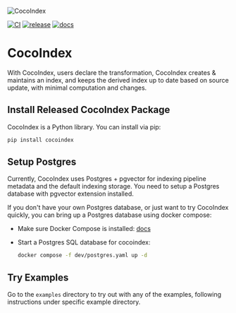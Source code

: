 ![CocoIndex](https://github.com/user-attachments/assets/2002d260-65f3-47a2-ab09-4cfacbe84835)

[![CI](https://github.com/cocoIndex/cocoindex/actions/workflows/CI.yml/badge.svg?event=push)](https://github.com/cocoIndex/cocoindex/actions/workflows/CI.yml)
[![release](https://github.com/cocoIndex/cocoindex/actions/workflows/release.yml/badge.svg?event=push)](https://github.com/cocoIndex/cocoindex/actions/workflows/release.yml)
[![docs](https://github.com/cocoIndex/cocoindex/actions/workflows/docs.yml/badge.svg?event=push)](https://github.com/cocoIndex/cocoindex/actions/workflows/docs.yml)

# CocoIndex

With CocoIndex, users declare the transformation, CocoIndex creates & maintains an index, and keeps the derived index up to date based on source update, with minimal computation and changes.


## Install Released CocoIndex Package

CocoIndex is a Python library. You can install via pip:

```bash
pip install cocoindex
```

## Setup Postgres

Currently, CocoIndex uses Postgres + pgvector for indexing pipeline metadata and the default indexing storage.
You need to setup a Postgres database with pgvector extension installed.

If you don't have your own Postgres database, or just want to try CocoIndex quickly, you can bring up a Postgres database using docker compose:

-   Make sure Docker Compose is installed: [docs](https://docs.docker.com/compose/install/)

-   Start a Postgres SQL database for cocoindex:

    ```bash
    docker compose -f dev/postgres.yaml up -d
    ```

## Try Examples

Go to the `examples` directory to try out with any of the examples, following instructions under specific example directory.
